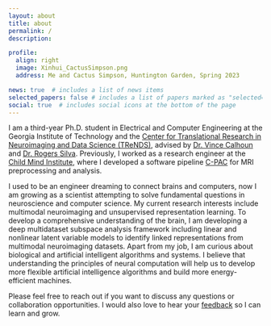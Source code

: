 ```yaml
---
layout: about
title: about
permalink: /
description:

profile:
  align: right
  image: Xinhui_CactusSimpson.png
  address: Me and Cactus Simpson, Huntington Garden, Spring 2023

news: true  # includes a list of news items
selected_papers: false # includes a list of papers marked as "selected={true}"
social: true  # includes social icons at the bottom of the page
---
```


I am a third-year Ph.D. student in Electrical and Computer Engineering at the Georgia Institute of Technology and the [Center for Translational Research in Neuroimaging and Data Science (TReNDS)](https://trendscenter.org/), advised by [Dr. Vince Calhoun](https://scholar.google.com/citations?user=WNOoGKIAAAAJ&hl=en) and [Dr. Rogers Silva](https://scholar.google.com/citations?user=cMtwwG8AAAAJ&hl=en). Previously, I worked as a research engineer at the [Child Mind Institute](https://childmind.org/), where I developed a software pipeline [C-PAC](https://fcp-indi.github.io/) for MRI preprocessing and analysis.

I used to be an engineer dreaming to connect brains and computers, now I am growing as a scientist attempting to solve fundamental questions in neuroscience and computer science. My current research interests include multimodal neuroimaging and unsupervised representation learning. To develop a comprehensive understanding of the brain, I am developing a deep multidataset subspace analysis framework including linear and nonlinear latent variable models to identify linked representations from multimodal neuroimaging datasets. Apart from my job, I am curious about biological and artificial intelligent algorithms and systems. I believe that understanding the principles of neural computation will help us to develop more flexible artificial intelligence algorithms and build more energy-efficient machines.

<!-- I feel fortunate to have genuine and inspiring collaborators and friends along the way, especially my partner [Yannan](https://yannan-chen.github.io/index.html), who always reminds me to "focus on understanding the principles".  -->
Please feel free to reach out if you want to discuss any questions or collaboration opportunities. I would also love to hear your [feedback](https://forms.gle/rbkPYpf9LxscFWhc7) so I can learn and grow.
